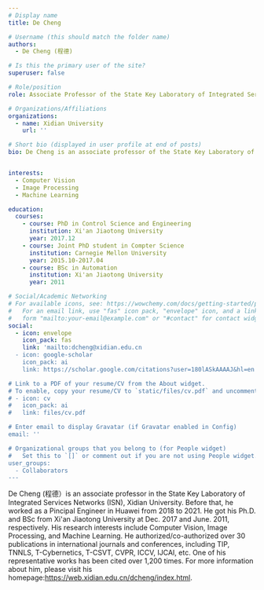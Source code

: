 ```yaml
---
# Display name
title: De Cheng

# Username (this should match the folder name)
authors:
  - De Cheng (程德)

# Is this the primary user of the site?
superuser: false

# Role/position
role: Associate Professor of the State Key Laboratory of Integrated Services Networks

# Organizations/Affiliations
organizations:
  - name: Xidian University
    url: ''

# Short bio (displayed in user profile at end of posts)
bio: De Cheng is an associate professor of the State Key Laboratory of Integrated Services Networks (ISN), Xidian University.


interests:
  - Computer Vision
  - Image Processing
  - Machine Learning

education:
  courses:
    - course: PhD in Control Science and Engineering
      institution: Xi'an Jiaotong University
      year: 2017.12
    - course: Joint PhD student in Compter Science
      institution: Carnegie Mellon University
      year: 2015.10-2017.04
    - course: BSc in Automation
      institution: Xi'an Jiaotong University
      year: 2011

# Social/Academic Networking
# For available icons, see: https://wowchemy.com/docs/getting-started/page-builder/#icons
#   For an email link, use "fas" icon pack, "envelope" icon, and a link in the
#   form "mailto:your-email@example.com" or "#contact" for contact widget.
social:
  - icon: envelope
    icon_pack: fas
    link: 'mailto:dcheng@xidian.edu.cn
  - icon: google-scholar
    icon_pack: ai
    link: https://scholar.google.com/citations?user=180lASkAAAAJ&hl=en

# Link to a PDF of your resume/CV from the About widget.
# To enable, copy your resume/CV to `static/files/cv.pdf` and uncomment the lines below.
# - icon: cv
#   icon_pack: ai
#   link: files/cv.pdf

# Enter email to display Gravatar (if Gravatar enabled in Config)
email: ''

# Organizational groups that you belong to (for People widget)
#   Set this to `[]` or comment out if you are not using People widget.
user_groups:
  - Collaborators
---
```


De Cheng (程德）is an associate professor in the State Key Laboratory of Integrated Services Networks (ISN), Xidian University. Before that, he worked as a Pincipal Engineer in Huawei from 2018 to 2021. He got his Ph.D. and BSc from Xi'an Jiaotong University at Dec. 2017 and June. 2011, respectively. His research interests include Computer Vision, Image Processing, and Machine Learning. He authorized/co-authorized over 30 publications in international journals and conferences, including TIP, TNNLS, T-Cybernetics, T-CSVT, CVPR, ICCV, IJCAI, etc. One of his representative works has been cited over 1,200 times. For more information about him, please visit his homepage:https://web.xidian.edu.cn/dcheng/index.html. 

 

